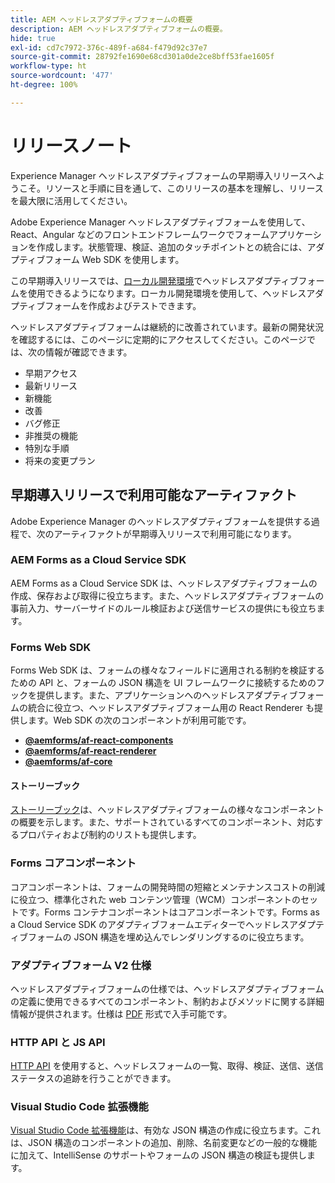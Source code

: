 ```yaml
---
title: AEM ヘッドレスアダプティブフォームの概要
description: AEM ヘッドレスアダプティブフォームの概要。
hide: true
exl-id: cd7c7972-376c-489f-a684-f479d92c37e7
source-git-commit: 28792fe1690e68cd301a0de2ce8bff53fae1605f
workflow-type: ht
source-wordcount: '477'
ht-degree: 100%

---
```



# リリースノート

Experience Manager ヘッドレスアダプティブフォームの早期導入リリースへようこそ。リソースと手順に目を通して、このリリースの基本を理解し、リリースを最大限に活用してください。

Adobe Experience Manager ヘッドレスアダプティブフォームを使用して、React、Angular などのフロントエンドフレームワークでフォームアプリケーションを作成します。状態管理、検証、追加のタッチポイントとの統合には、アダプティブフォーム Web SDK を使用します。


この早期導入リリースでは、[ローカル開発環境](setup-development-environment.md)でヘッドレスアダプティブフォームを使用できるようになります。ローカル開発環境を使用して、ヘッドレスアダプティブフォームを作成およびテストできます。

ヘッドレスアダプティブフォームは継続的に改善されています。最新の開発状況を確認するには、このページに定期的にアクセスしてください。このページでは、次の情報が確認できます。

* 早期アクセス
* 最新リリース
* 新機能
* 改善
* バグ修正
* 非推奨の機能
* 特別な手順
* 将来の変更プラン

<!-- 

## July 2022 (v0.22.1)

### New features

* Introduced the `validateFormData` API. It validates all the components against the rules and constraints an returns the list of errors. The validation takes place on the server.
* Introduced the `FormLoad` event.
* Introduced the `importData` and `exportData`.
* You can now dynamically add or remove items, that expect unqiue values, from a repeatable panel. You can use the `minItems` and `maxitems` constraint to set limit of item.
* You can now use constraint to set maximum file upload size, accepted file types, minimum files, and maximum files to upload.

### Improvements and bug fixes

* The service was executing some event handlers twice. The issue is fixed.
* Fixing Data Generation with different values of dataRef, name and type.

<!-- ### React Renderer component -->

## 早期導入リリースで利用可能なアーティファクト

Adobe Experience Manager のヘッドレスアダプティブフォームを提供する過程で、次のアーティファクトが早期導入リリースで利用可能になります。

### AEM Forms as a Cloud Service SDK

AEM Forms as a Cloud Service SDK は、ヘッドレスアダプティブフォームの作成、保存および取得に役立ちます。また、ヘッドレスアダプティブフォームの事前入力、サーバーサイドのルール検証および送信サービスの提供にも役立ちます。

### Forms Web SDK

Forms Web SDK は、フォームの様々なフィールドに適用される制約を検証するための API と、フォームの JSON 構造を UI フレームワークに接続するためのフックを提供します。また、アプリケーションへのヘッドレスアダプティブフォームの統合に役立つ、ヘッドレスアダプティブフォーム用の React Renderer も提供します。Web SDK の次のコンポーネントが利用可能です。

* **[@aemforms/af-react-components](https://www.npmjs.com/package/@aemforms/af-react-components)**
* **[@aemforms/af-react-renderer](https://www.npmjs.com/package/@aemforms/af-react-renderer)**
* **[@aemforms/af-core](https://www.npmjs.com/package/@aemforms/af-core)**

<!-- npm i --save @aemforms/af-react-components @aemforms/af-react-renderer @aemforms/af-core -->

#### ストーリーブック

[ストーリーブック](https://opensource.adobe.com/aem-forms-af-runtime/storybook/)は、ヘッドレスアダプティブフォームの様々なコンポーネントの概要を示します。また、サポートされているすべてのコンポーネント、対応するプロパティおよび制約のリストも提供します。

### Forms コアコンポーネント

<!-- Forms components are the structural elements that constitute the content of the form being authored. These components provide various form fields and ability to customize those fields. -->

コアコンポーネントは、フォームの開発時間の短縮とメンテナンスコストの削減に役立つ、標準化された web コンテンツ管理（WCM）コンポーネントのセットです。Forms コンテナコンポーネントはコアコンポーネントです。Forms as a Cloud Service SDK のアダプティブフォームエディターでヘッドレスアダプティブフォームの JSON 構造を埋め込んでレンダリングするのに役立ちます。

### アダプティブフォーム V2 仕様

ヘッドレスアダプティブフォームの仕様では、ヘッドレスアダプティブフォームの定義に使用できるすべてのコンポーネント、制約およびメソッドに関する詳細情報が提供されます。仕様は [PDF](/help/assets/Headless-Adaptive-Form-Specification.pdf) 形式で入手可能です。

### HTTP API と JS API

[HTTP API](https://opensource.adobe.com/aem-forms-af-runtime/api/) を使用すると、ヘッドレスフォームの一覧、取得、検証、送信、送信ステータスの追跡を行うことができます。<!-- URL is 404! [JS APIs](https://opensource.adobe.com/aem-forms-af-runtime/jsdocs/) helps you use Headless adaptive forms with any JavaScript based UI framework. -->

### Visual Studio Code 拡張機能

[Visual Studio Code 拡張機能](visual-studio-code-extension-for-headless-adaptive-forms.md)は、有効な JSON 構造の作成に役立ちます。これは、JSON 構造のコンポーネントの追加、削除、名前変更などの一般的な機能に加えて、IntelliSense のサポートやフォームの JSON 構造の検証も提供します。

<!-- ## What's next

The following features would be available in upcoming releases:

* HTTP APIs to invoke a business logic.
* Server-side capabilities (Prefill, server-side validation, generating Document of Record (DoR), Submitting to a Form Data Model or using Form Data Models for creating rules, and more).
* Continuous improvements to specifications and Headless adaptive form runtime.
* Use  Adaptive Forms editor for easier management and authoring Headless adaptive forms.
-->
